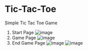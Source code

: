 # Tic-Tac-Toe
Simple Tic Tac Toe Game
1. Start Page
![image](https://github.com/tony2-5/Tic-Tac-Toe/assets/108694143/58d34a06-3a00-485b-a417-449e279ea5de)
2. Game Page
![image](https://github.com/tony2-5/Tic-Tac-Toe/assets/108694143/23fef44d-c656-4843-a583-a9356f5196aa)
3. End Game Page
![image](https://github.com/tony2-5/Tic-Tac-Toe/assets/108694143/9a487df0-d299-4f79-9c9e-fc1e0a2ecead)
![image](https://github.com/tony2-5/Tic-Tac-Toe/assets/108694143/a3cdc38e-49f7-4b7e-809f-12c719b514fe)

